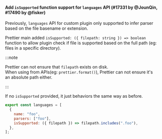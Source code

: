 #### Add `isSupported` function support for `languages` API (#17331 by @JounQin, #17490 by @fisker)

Previously, `languages` API for custom plugin only supported to infer parser based on the file basename or extension.

Prettier main added `isSupported: ({ filepath: string }) => boolean` function to allow plugin check if file is supported based on the full path (eg: files in a specific directory).

:::note

Prettier can not ensure that `filepath` exists on disk.\
When using from APIs(eg: `prettier.format()`), Prettier can not ensure it's an absolute path either.

:::

If no `isSupported` provided, it just behaviors the same way as before.

```js
export const languages = [
  {
    name: "foo",
    parsers: ["foo"],
    isSupported: ({ filepath }) => filepath.includes(".foo"),
  },
];
```
